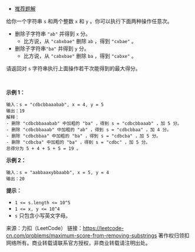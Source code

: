 * [推荐题解](https://leetcode-cn.com/problems/maximum-score-from-removing-substrings/solution/yi-ci-bian-li-tan-xin-by-kobe24o-2723/)

给你一个字符串 ```s``` 和两个整数 ```x``` 和 ```y``` 。你可以执行下面两种操作任意次。

* 删除子字符串 ```"ab"``` 并得到 ```x``` 分。
    * 比方说，从 ```"cabxbae"``` 删除 ```ab``` ，得到 ```"cxbae"``` 。
* 删除子字符串```"ba"``` 并得到 ```y``` 分。
    * 比方说，从 ```"cabxbae"``` 删除 ```ba``` ，得到 ```"cabxe"``` 。
    
请返回对 ```s``` 字符串执行上面操作若干次能得到的最大得分。

 

**示例 1：**
```
输入：s = "cdbcbbaaabab", x = 4, y = 5
输出：19
解释：
- 删除 "cdbcbbaaabab" 中加粗的 "ba" ，得到 s = "cdbcbbaaab" ，加 5 分。
- 删除 "cdbcbbaaab" 中加粗的 "ab" ，得到 s = "cdbcbbaa" ，加 4 分。
- 删除 "cdbcbbaa" 中加粗的 "ba" ，得到 s = "cdbcba" ，加 5 分。
- 删除 "cdbcba" 中加粗的 "ba" ，得到 s = "cdbc" ，加 5 分。
总得分为 5 + 4 + 5 + 5 = 19 。
```
**示例 2：**
```
输入：s = "aabbaaxybbaabb", x = 5, y = 4
输出：20
```

**提示：**

* ```1 <= s.length <= 10^5```
* ```1 <= x, y <= 10^4```
* ```s``` 只包含小写英文字母。

来源：力扣（LeetCode）
链接：https://leetcode-cn.com/problems/maximum-score-from-removing-substrings
著作权归领扣网络所有。商业转载请联系官方授权，非商业转载请注明出处。
